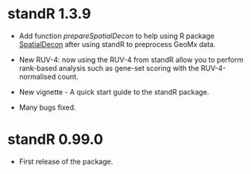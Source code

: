 # standR 1.3.9

* Add function _prepareSpatialDecon_ to help using R package [SpatialDecon](https://bioconductor.org/packages/release/bioc/html/SpatialDecon.html) after using standR to preprocess GeoMx data.

* New RUV-4: now using the RUV-4 from standR allow you to perform rank-based analysis such as gene-set scoring with the RUV-4-normalised count.

* New vignette - A quick start guide to the standR package.

* Many bugs fixed.

# standR 0.99.0

* First release of the package.
